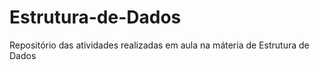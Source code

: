 # Estrutura-de-Dados
Repositório das atividades realizadas em aula na máteria de Estrutura de Dados
